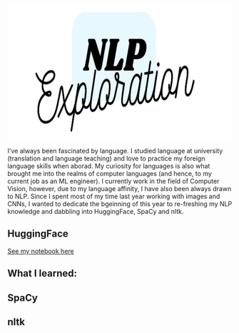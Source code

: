 <p align="center">
  <img width="700" height="300" src="https://github.com/HeleneFabia/nlp-exploration/blob/main/images/nlp.png">
</p>

I've always been fascinated by language. I studied language at university (translation and language teaching) and love to practice my foreign language skills when aborad. My curiosity for languages is also what brought me into the realms of computer languages (and hence, to my current job as an ML engineer). I currently work in the field of Computer Vision, however, due to my language affinity, I have also been always drawn to NLP. Since I spent most of my time last year working with images and CNNs, I wanted to dedicate the bgeinning of this year to re-freshing my NLP knowledge and dabbling into HuggingFace, SpaCy and nltk. 

## HuggingFace

[See my notebook here]()


What I learned: 
- 

## SpaCy

## nltk
